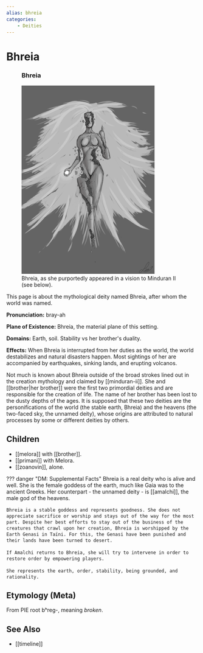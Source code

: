 ```yaml
---
alias: bhreia
categories:
    - Deities
---
```

# Bhreia

<figure class="infobox right">
  <h3>Bhreia</h3>
  <a href="/assets/images/bhreia-vision-full.png">
    <img src="/assets/images/bhreia-vision-tiny.png" />
  </a>
  <figcaption>
    Bhreia, as she purportedly appeared in a vision to Minduran II (see below).
  </figcaption>
</figure>

This page is about the mythological deity named Bhreia, after whom the world was named.

**Pronunciation:** bray-ah

**Plane of Existence:** Bhreia, the material plane of this setting.

**Domains:** Earth, soil. Stability vs her brother's duality.

**Effects:** When Bhreia is interrupted from her duties as the world, the world destabilizes and natural disasters happen. Most sightings of her are accompanied by earthquakes, sinking lands, and erupting volcanos.

Not much is known about Bhreia outside of the broad strokes lined out in the creation mythology and claimed by [[minduran-ii]]. She and [[brother|her brother]] were the first two primordial deities and are responsible for the creation of life. The name of her brother has been lost to the dusty depths of the ages. It is supposed that these two deities are the personifications of the world (the stable earth, Bhreia) and the heavens (the two-faced sky, the unnamed deity), whose origins are attributed to natural processes by some or different deities by others.

## Children

* [[melora]] with [[brother]].
* [[primani]] with Melora.
* [[zoanovin]], alone.

??? danger "DM: Supplemental Facts"
    Bhreia is a real deity who is alive and well. She is the female goddess of the earth, much like Gaia was to the ancient Greeks. Her counterpart - the unnamed deity - is [[amalchi]], the male god of the heavens.

    Bhreia is a stable goddess and represents goodness. She does not appreciate sacrifice or worship and stays out of the way for the most part. Despite her best efforts to stay out of the business of the creatures that crawl upon her creation, Bhreia is worshipped by the Earth Genasi in Taïni. For this, the Genasi have been punished and their lands have been turned to desert.

    If Amalchi returns to Bhreia, she will try to intervene in order to restore order by empowering players.

    She represents the earth, order, stability, being grounded, and rationality.

## Etymology (Meta)

From PIE root bʰreg-, meaning _broken_.

## See Also

* [[timeline]]
